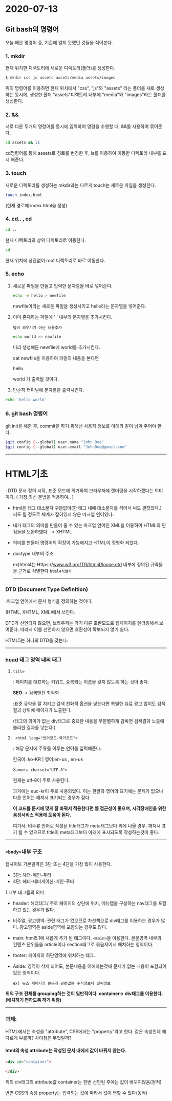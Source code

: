 # 2020-07-13



## Git bash의 명령어 

오늘 배운 명령어 중, 기존에 알지 못했던 것들을 적어본다.

 ### 1. mkdir

현재 위치한 디렉토리에 새로운 디렉토리(폴더)를 생성한다.

```bash
$ mkdir css js assets assets/media assets/images
```

위의 명령어를 이용하면 현재 위치에서 "css", "js"와 "assets" 라는 폴더를 새로 생성하는 동시에, 생성한 폴더 "assets"디렉토리 내부에 "media"와 "images"라는 폴더를 생성한다.

### 2. &&

서로 다른 두개의 명령어를 동시에 입력하여 명령을 수행할 때, &&를 사용하여 묶어준다.

```bash
cd assets && ls
```

 cd명령어를 통해 assets로 경로를 변경한 후, ls를 이용하여 이동한 디렉토리 내부를 표시 해준다.



### 3. touch

새로운 디렉토리를 생성하는 mkdir과는 다르게 touch는 새로운 파일을 생성한다.

```bash
touch index.html
```

(현재 경로에 index.html을 생성)



### 4.  cd.. , cd 

```bash
cd ..
```

현재 디렉토리의 상위 디렉토리로 이동한다.



```bash
cd
```

현재 위치에 상관없이 root 디렉토리로 바로 이동한다.



### 5. echo

1. 새로운 파일을 만들고 입력한 문자열을 바로 넣어준다.

   ```bash
   echo -e hello > newfile
   ```

   newfile이라는 새로운 파일을 생성시키고 hello라는 문자열을 넣어준다.



2. 이미 존재하는 파일에 ' ' 내부의 문자열을 추가시킨다.

   `덮어 씌우기가 아닌 내용추가`

   ```bash
   echo world >> newfile
   ```

   미리 생성해둔 newfile에 world를 추가시킨다.

   cat newfile을 이용하여 파일의 내용을 본다면 

   hello

   world 가 출력될 것이다.

3.  단순히 터미널에 문자열을 출력시킨다.

   ```bash
   echo 'hello world'
   ```



### 6. git bash 명령어

git init을 해준 후, commit을 하기 위해선 사용자 정보를 아래와 같이 남겨 주어야 한다.

```bash
$git config (--global) user.name "John Doe"
$git config (--global) user.email "JohnDoe@gmail.com"
```



------



# HTML기초

### <!doctype html>

: DTD 문서 정의 시작, 표준 모드에 의거하여 브라우저에 렌더링을 시작하겠다는 의미이다. ( 가장 최신 문법을 적용하여.. )

* html은 태그 대소문자 구분없이(한 태그 내에 대소문자를 섞어서 써도 괜찮았다.) 써도 될 정도로 체계가 잡혀있지 않은 마크업 언어였다.

* 내가 태그의 의미를 만들어 줄 수 있는 마크업 언어인 XML을 이용하여 HTML의 단점들을 보완하였다. -> XHTML

* 의미를 만들어 명령어의 확장이 가능해지고 HTML이 정형화 되었다.

* doctype 내부의 주소

  ex)html4는 Https://www.w3.org/TR/html4/loose.dtd 내부에 정의된 규약들을  근거로 식별한다 `html4식별자`

  ------

  

### DTD (Document Type Definition)

:마크업 언어에서 문서 형식을 정의하는 것이다.

(HTML, XHTML, XML)에서 쓰인다.

DTD가 선언되지 않으면, 브라우저는 각기 다른 호환모드로 웹페이지를 렌더링해서 보여준다. 따라서 이를 선언하지 않으면 호환성이 확보되지 않기 쉽다.

HTML5는 하나의 DTD를 갖는다.

-------------

### head 태그 영역 내의 태그

1. `title`

   : 페이지를 대표하는 키워드, 중복되는 이름을 갖지 않도록 하는 것이 좋다.

   **SEO** -> 검색엔진 최적화

   :표준 규약을 잘 지키고 검색 친화적 옵션을 넣는다면 특별한 유료 광고 없이도 검색결과 상위에 페이지가 노출된다.

   (태그의 의미가 없는 div태그로 중요한 내용을 무분별하게 감싸면 검색결과 노출에 불리한 결과를 낳는다.)

2. ` <html lang="언어코드-국가코드">`

   : 해당 문서에 주류를 이루는 언어를 입력해준다. 

   한국어: ko-KR | 영어:en-us , en-uk

   

   3.`<meta charset="UTF-8">`

   현재는 utf-8이 주로 사용된다.

   과거에는 euc-kr이 주로 사용되었다. 이는 한글과 영어의 표기에는 문제가 없으나 다른 언어는 깨져서 표기되는 경우가 잦다.

   **이 코드를 문서에 맞게 잘 바꿔서 적용한다면 웹 접근성이 좋으며, 시각장애인을 위한 음성서비스 적용에 도움이 된다.**

   여기서,  비주류 언어로 작성된 title태그가 meta태그보다 위에 나올 경우, 깨져서 표기 될 수 있으므로 title이 meta태그보다 아래에 표시되도록 작성하는것이 좋다.

------------------

### `<body>`내부 구조

웹사이트 기본골격은 3단 또는 4단을 가장 많이 사용한다.

* 3단: 헤더-메인-푸터
* 4단: 헤더-네비게이션-메인-푸터



1.내부 태그들의 의미

* header: 헤더태그/ 주로 페이지의 상단에 위치, 메뉴탭을 구성하는 nav태그를 포함하고 있는 경우가 많다.

* 비주얼,  광고영역: 관련 태그가 없으므로 차선책으로 div태그를 이용하는 경우가 많다. 광고영역은 aside영역에 포함되는 경우도 많다.

* main: html5.1에 새롭게 추가 된 태그이다. `<main>`을 이용한다.  본문영역 내부의 컨텐츠 단위들을 article이나 section태그로 묶음지어서 배치하는 영역이다.

* footer: 페이지의 하단영역에 위치하는 태그. 

* Aside: 영역이 삭제 되어도, 본문내용을 이해하는것에 문제가 없는 내용이 포함되어 있는 영역이다.

  `ex) 뉴스 페이지의 본문과 관련없는 주식정보나 날씨정보`

  

**위의 구조 전체를 grouping하는 것이 일반적이다. container-> div태그를 이용한다. (배치하기 편하도록 하기 위함)**

--------------------------





### 과제:

HTML에서는 속성을 "attribute", CSS에서는 "property"라고 한다. 같은 속성인데 왜 다르게 부를까? 차이점은 무엇일까?

 #### html의 속성 attribute는 작성된 문서 내에서 값이 바뀌지 않는다.

```html
<div id="container">
    
</div>
```

위의 div태그의 attribute값 container는 한번 선언된 후에는 값이 바뀌지않음(정적)



반면 CSS의 속성 property는 입력되는 값에 따라서 값이 변할 수 있다(동적)


